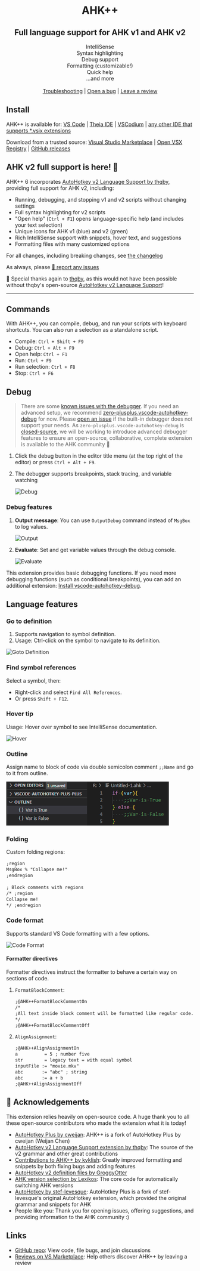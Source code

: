 <div align="center">
    <h1>AHK++</h1>
    <h2>Full language support for AHK v1 and AHK v2</h2>
    <div>IntelliSense</div>
    <div>Syntax highlighting</div>
    <div>Debug support</div>
    <div>Formatting (customizable!)</div>
    <div>Quick help</div>
    <div>...and more</div>
    <br />
    <div><a href="docs/Troubleshooting.md">Troubleshooting</a> | <a href="https://github.com/mark-wiemer-org/ahkpp/issues/new/choose">Open a bug</a> | <a href="https://marketplace.visualstudio.com/items?itemName=mark-wiemer.vscode-autohotkey-plus-plus&ssr=false#review-details">Leave a review</a></div>
</div>

## Install

AHK++ is available for: [VS Code](https://code.visualstudio.com) | [Theia IDE](https://theia-ide.org) | [VSCodium](https://vscodium.com) | [any other IDE that supports \*.vsix extensions](https://github.com/mark-wiemer-org/ahkpp/releases)

Download from a trusted source: [Visual Studio Marketplace](https://marketplace.visualstudio.com/items?itemName=mark-wiemer.vscode-autohotkey-plus-plus) | [Open VSX Registry](https://open-vsx.org/extension/mark-wiemer/vscode-autohotkey-plus-plus) | [GitHub releases](https://github.com/mark-wiemer-org/ahkpp/releases)

## AHK v2 full support is here! 🥂

AHK++ 6 incorporates [AutoHotkey v2 Language Support by thqby](https://marketplace.visualstudio.com/items?itemName=thqby.vscode-autohotkey2-lsp), providing full support for AHK v2, including:

-   Running, debugging, and stopping v1 and v2 scripts without changing settings
-   Full syntax highlighting for v2 scripts
-   "Open help" (`Ctrl + F1`) opens language-specific help (and includes your text selection)
-   Unique icons for AHK v1 (blue) and v2 (green)
-   Rich IntelliSense support with snippets, hover text, and suggestions
-   Formatting files with many customized options

For all changes, including breaking changes, see [the changelog](./changelog.md#600---2024-09-01-)

As always, please [🐛 report any issues](https://github.com/mark-wiemer-org/ahkpp/issues/new/choose)

💚 Special thanks again to [thqby](https://github.com/thqby), as this would not have been possible without thqby's open-source [AutoHotkey v2 Language Support](https://marketplace.visualstudio.com/items?itemName=thqby.vscode-autohotkey2-lsp)!

---

## Commands

With AHK++, you can compile, debug, and run your scripts with keyboard shortcuts. You can also run a selection as a standalone script.

-   Compile: `Ctrl + Shift + F9`
-   Debug: `Ctrl + Alt + F9`
-   Open help: `Ctrl + F1`
-   Run: `Ctrl + F9`
-   Run selection: `Ctrl + F8`
-   Stop: `Ctrl + F6`

## Debug

> There are some [known issues with the debugger](https://github.com/mark-wiemer-org/ahkpp/issues?q=is%3Aopen+is%3Aissue+label%3Adebugger). If you need an advanced setup, we recommend [zero-plusplus.vscode-autohotkey-debug](https://marketplace.visualstudio.com/items?itemName=zero-plusplus.vscode-autohotkey-debug) for now. Please [open an issue](https://github.com/mark-wiemer-org/ahkpp/issues/new/choose) if the built-in debugger does not support your needs. As `zero-plusplus.vscode-autohotkey-debug` is [closed-source](https://github.com/zero-plusplus/vscode-autohotkey-debug/discussions/332), we will be working to introduce advanced debugger features to ensure an open-source, collaborative, complete extension is available to the AHK community 🙂

1. Click the debug button in the editor title menu (at the top right of the editor) or press `Ctrl + Alt + F9`.
2. The debugger supports breakpoints, stack tracing, and variable watching

    ![Debug](image/debug.gif)

### Debug features

1. **Output message**: You can use `OutputDebug` command instead of `MsgBox` to log values.

    ![Output](image/output.jpg)

2. **Evaluate**: Set and get variable values through the debug console.

    ![Evaluate](image/evalute.jpg)

This extension provides basic debugging functions. If you need more debugging functions (such as conditional breakpoints), you can add an additional extension: [Install vscode-autohotkey-debug](https://marketplace.visualstudio.com/items?itemName=zero-plusplus.vscode-autohotkey-debug).

## Language features

### Go to definition

1. Supports navigation to symbol definition.
2. Usage: Ctrl-click on the symbol to navigate to its definition.

![Goto Definition](image/gotoDefinition.jpg)

### Find symbol references

Select a symbol, then:

-   Right-click and select `Find All References`.
-   Or press `Shift + F12`.

### Hover tip

Usage: Hover over symbol to see IntelliSense documentation.

![Hover](image/hover.png)

### Outline

Assign name to block of code via double semicolon comment `;;Name` and go to it from outline.

![Block Name](image/blockName.png)

### Folding

Custom folding regions:

```autohotkey
;region
MsgBox % "Collapse me!"
;endregion

; Block comments with regions
/* ;region
Collapse me!
*/ ;endregion
```

### Code format

Supports standard VS Code formatting with a few options.

![Code Format](image/codeFormat.jpg)

#### Formatter directives

Formatter directives instruct the formatter to behave a certain way on sections of code.

1. `FormatBlockComment`:

    ```autohotkey
    ;@AHK++FormatBlockCommentOn
    /*
    ;All text inside block comment will be formatted like regular code.
    */
    ;@AHK++FormatBlockCommentOff
    ```

2. `AlignAssignment`:

    ```autohotkey
    ;@AHK++AlignAssignmentOn
    a          = 5 ; number five
    str        = legacy text = with equal symbol
    inputFile := "movie.mkv"
    abc       := "abc" ; string
    abc       := a + b
    ;@AHK++AlignAssignmentOff
    ```

## 💚 Acknowledgements

This extension relies heavily on open-source code. A huge thank you to all these open-source contributors who made the extension what it is today!

-   [AutoHotkey Plus by cweijan](https://marketplace.visualstudio.com/items?itemName=cweijan.vscode-autohotkey-plus): AHK++ is a fork of AutoHotkey Plus by cweijan (Weijan Chen)
-   [AutoHotkey v2 Language Support extension by thqby](https://marketplace.visualstudio.com/items?itemName=thqby.vscode-autohotkey2-lsp): The source of the v2 grammar and other great contributions
-   [Contributions to AHK++ by kyklish](https://github.com/mark-wiemer-org/ahkpp/commits/main?author=kyklish): Greatly improved formatting and snippets by both fixing bugs and adding features
-   [AutoHotkey v2 definition files by GroggyOtter](https://github.com/GroggyOtter/ahkv2_definition_rewrite)
-   [AHK version selection by Lexikos](https://github.com/Lexikos/vscode-auto-select): The core code for automatically switching AHK versions
-   [AutoHotkey by stef-levesque](https://marketplace.visualstudio.com/items?itemName=slevesque.vscode-autohotkey): AutoHotkey Plus is a fork of stef-levesque's original AutoHotkey extension, which provided the original grammar and snippets for AHK
-   People like you: Thank you for opening issues, offering suggestions, and providing information to the AHK community :)

## Links

-   [GitHub repo](https://github.com/mark-wiemer-org/ahkpp): View code, file bugs, and join discussions
-   [Reviews on VS Marketplace](https://marketplace.visualstudio.com/items?itemName=mark-wiemer.vscode-autohotkey-plus-plus&ssr=false#review-details): Help others discover AHK++ by leaving a review
